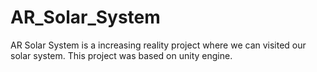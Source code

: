 # AR_Solar_System

AR Solar System is a increasing reality project where we can visited our solar system.
This project was based on unity engine.